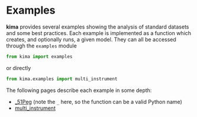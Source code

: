 # Examples

**kima** provides several examples showing the analysis of standard datasets and some best practices. 
Each example is implemented as a function which creates, and optionally runs, a given model.
They can all be accessed through the `examples` module

```py
from kima import examples
```

or directly

```py
from kima.examples import multi_instrument
```

The following pages describe each example in some depth:

- [_51Peg](51Peg) (note the `_` here, so the function can be a valid Python name)
- [multi_instrument](multi_instrument)